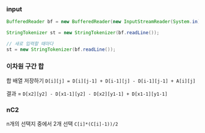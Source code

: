 ### input
```java
BufferedReader bf = new BufferedReader(new InputStreamReader(System.in));

StringTokenizer st = new StringTokenizer(bf.readLine());

// 새로 입력할 때마다
st = new StringTokenizer(bf.readLine());
```

### 이차원 구간 합
합 배열 저장하기
`D[i][j] = D[i][j-1] + D[i-1][j] - D[i-1][j-1] + A[i][j]`

결과 = `D[x2][y2] - D[x1-1][y2] - D[x2][y1-1] + D[x1-1][y1-1]`


### nC2
n개의 선택지 중에서 2개 선택
`C[i]*(C[i]-1))/2`